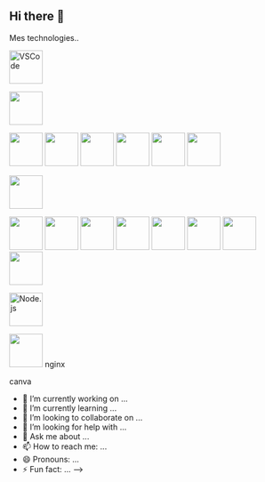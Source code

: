 ## Hi there 👋
Mes technologies..                  
<P>
   <img src="https://cdn.jsdelivr.net/gh/devicons/devicon@latest/icons/vscode/vscode-original-wordmark.svg" alt="VSCode" width="60"/> 
</P>
<p>
   <img src="https://cdn.jsdelivr.net/gh/devicons/devicon@latest/icons/git/git-original-wordmark.svg" width="60" / 
</p>
<p align="left">
  <img src="https://cdn.jsdelivr.net/gh/devicons/devicon@latest/icons/html5/html5-original-wordmark.svg" width="60" /> 
  <img src="https://cdn.jsdelivr.net/gh/devicons/devicon@latest/icons/css3/css3-original-wordmark.svg" width="60" />
  <img src="https://cdn.jsdelivr.net/gh/devicons/devicon@latest/icons/javascript/javascript-original.svg" width="60" />
  <img src="https://cdn.jsdelivr.net/gh/devicons/devicon@latest/icons/java/java-original-wordmark.svg" width="60"  /> 
  <img src="https://cdn.jsdelivr.net/gh/devicons/devicon@latest/icons/react/react-original-wordmark.svg" width="60" />    
  <img src="https://cdn.jsdelivr.net/gh/devicons/devicon@latest/icons/php/php-original.svg" width="60" /></p>
  <img src="https://cdn.jsdelivr.net/gh/devicons/devicon@latest/icons/python/python-original-wordmark.svg" width="60" /><p> 
  <img src="https://cdn.jsdelivr.net/gh/devicons/devicon@latest/icons/json/json-original.svg" width="60" />  
  <img src="https://cdn.jsdelivr.net/gh/devicons/devicon@latest/icons/c/c-original.svg" width="60" />
  <img src="https://cdn.jsdelivr.net/gh/devicons/devicon@latest/icons/cplusplus/cplusplus-original.svg" width="60" />
  <img src="https://cdn.jsdelivr.net/gh/devicons/devicon@latest/icons/mysql/mysql-original-wordmark.svg" width="60" />
  <img src="https://cdn.jsdelivr.net/gh/devicons/devicon@latest/icons/postgresql/postgresql-original-wordmark.svg" width="60" />
  <img src="https://cdn.jsdelivr.net/gh/devicons/devicon@latest/icons/sqlite/sqlite-original-wordmark.svg" width="60" />
  <img src="https://cdn.jsdelivr.net/gh/devicons/devicon@latest/icons/mongodb/mongodb-original-wordmark.svg" width="60" />
  <img src="https://cdn.jsdelivr.net/gh/devicons/devicon@latest/icons/mongoose/mongoose-original-wordmark.svg" width="60" />
</p>
<p>
  <img src="https://cdn.jsdelivr.net/gh/devicons/devicon@latest/icons/nodejs/nodejs-plain-wordmark.svg" alt="Node.js" width="60"/> 
</p>
<p>   
  <img src="https://cdn.jsdelivr.net/gh/devicons/devicon@latest/icons/apache/apache-original-wordmark.svg"  width="60"/>
   nginx
</p>
<P>
   canva
</P>
                   
          
          
          
          
          

          
          
- 🔭 I’m currently working on ...
- 🌱 I’m currently learning ...
- 👯 I’m looking to collaborate on ...
- 🤔 I’m looking for help with ...
- 💬 Ask me about ...
- 📫 How to reach me: ...
- 😄 Pronouns: ...
- ⚡ Fun fact: ...
-->
